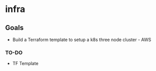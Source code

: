 # infra

## Goals

- Build a Terraform template to setup a k8s three node cluster - AWS


###  TO-DO
- TF Template
